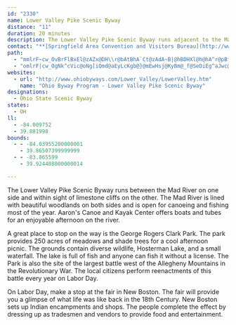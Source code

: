 ```yaml
---
id: "2330"
name: Lower Valley Pike Scenic Byway
distance: "11"
duration: 20 minutes
description: The Lower Valley Pike Scenic Byway runs adjacent to the Mad River and travels though lands lined with limestone cliffs and beautiful woodlands.
contact: "**[Springfield Area Convention and Visitors Bureau](http://www.springfieldnet.com)**  \r\n 800-803-1553  \r\n 217-789-2360  \r\n [Send E-mail](mailto:krosendahl@springrield.il.us )  \r\n\r\n"
path:
  - "mmlrF~cw_OvBrFlBxEl@zAZx@DH\\r@bAtBhA`Ct@zAdA~B|@hBDHXl@h@hA^r@pBfEzAzC`BhDzA|Ct@~A~DjIpF`LrEnJd@`Aj@lAdC~E`@r@jA|Bl@dA|AvClDrGlAvBLVpJfQ|CvFjBhDb@v@^v@Pb@Rr@Ll@BRDt@DdAHr@"
  - "omlrF|cw_OgNk^cVic@oNg[iQmd@aEyLcKgb@}@mEwHsj@KyBm@_f@SeDiEg^aJwc@yBcMc@aGcAoSEkAByCvGydCD{DSsDa@yBm@wBiSof@oCaFuM{Qh@gDt@yHRaF?kAI{By@mEu@qFU}@K_@O_@Ui@i@cAgEyHgBeD_D_GSa@Qc@I]I]E_@Gw@s@qNCe@SeEKkBGoACk@UwECq@SoDEw@E_Au@cNAq@Cg@MoCCm@GaAGg@Ic@GQMc@Wk@cDwGgEwIOa@W{@W_Aq@oCSy@Og@iAwE_@{AKYWq@]s@{@kAkBgC_FwGWa@OWM[Oa@qBqGsAeEYu@KWSc@GK{@iAc@k@o@u@iByBgAoA[a@eAqAe@k@_@g@cAkAGMSW{AiBa@c@e@u@Yg@Yo@IQQo@IYGa@Oy@UyBKeA"
websites:
  - url: "http://www.ohiobyways.com/Lower_Valley/LowerValley.htm"
    name: "Ohio Byway Program - Lower Valley Pike Scenic Byway"
designations:
  - Ohio State Scenic Byway
states:
  - OH
ll:
  - -84.009752
  - 39.881998
bounds:
  - - -84.03955200000001
    - 39.86507399999999
  - - -83.865599
    - 39.924408000000014

---
```


The Lower Valley Pike Scenic Byway runs between the Mad River on one side and within sight of limestone cliffs on the other. The Mad River is lined with beautiful woodlands on both sides and is open for canoeing and fishing most of the year. Aaron's Canoe and Kayak Center offers boats and tubes for an enjoyable afternoon on the river.

A great place to stop on the way is the George Rogers Clark Park. The park provides 250 acres of meadows and shade trees for a cool afternoon picnic. The grounds contain diverse wildlife, Hosterman Lake, and a small waterfall. The lake is full of fish and anyone can fish it without a license. The Park is also the site of the largest battle west of the Allegheny Mountains in the Revolutionary War. The local citizens perform reenactments of this battle every year on Labor Day.

On Labor Day, make a stop at the fair in New Boston. The fair will provide you a glimpse of what life was like back in the 18th Century. New Boston sets up Indian encampments and shops. The people complete the effect by dressing up as tradesmen and vendors to provide food and entertainment.
